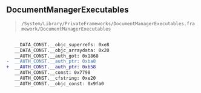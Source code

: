 ## DocumentManagerExecutables

> `/System/Library/PrivateFrameworks/DocumentManagerExecutables.framework/DocumentManagerExecutables`

```diff

   __DATA_CONST.__objc_superrefs: 0xe8
   __DATA_CONST.__objc_arraydata: 0x20
   __AUTH_CONST.__auth_got: 0x1868
-  __AUTH_CONST.__auth_ptr: 0xba8
+  __AUTH_CONST.__auth_ptr: 0xb58
   __AUTH_CONST.__const: 0x7798
   __AUTH_CONST.__cfstring: 0xe20
   __AUTH_CONST.__objc_const: 0x9fa0

```
